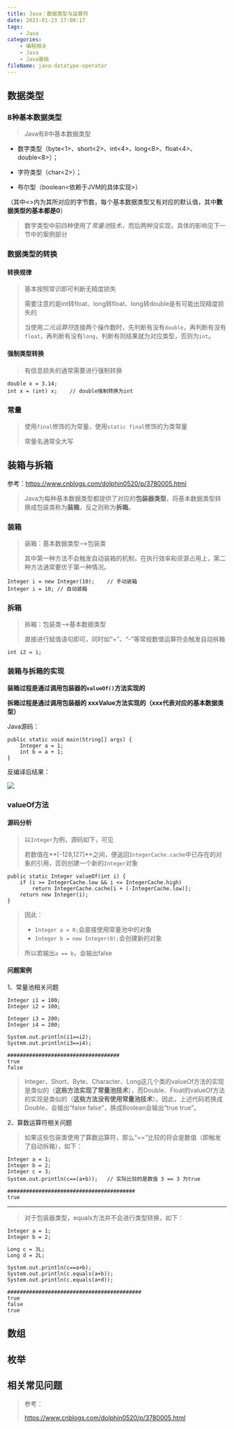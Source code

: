 ```yaml
---
title: Java：数据类型与运算符
date: 2021-01-23 17:08:17
tags:
	- Java
categories:
	- 编程相关
	- Java
	- Java基础
fileName: java-datatype-operator
---
```


## 数据类型

### 8种基本数据类型

> Java有8中基本数据类型

* 数字类型（byte<1>、short<2>、int<4>、long<8>、float<4>、double<8>）；

* 字符类型（char<2>）；

* 布尔型（boolean<依赖于JVM的具体实现>）

（其中<>内为其所对应的字节数，每个基本数据类型又有对应的默认值，其中**数据类型的基本都是0**）

> 数字类型中前四种使用了*常量池*技术，而后两种没实现，具体的影响见下一节中的案例部分

### 数据类型的转换

#### 转换规律

> 基本按照常识即可判断无精度损失
>
> 需要注意的是int转float、long转float、long转double是有可能出现精度损失的
>
> 当使用*二元运算符*连接两个操作数时，先判断有没有`double`，再判断有没有`float`，再判断有没有`long`，判断有则结果就为对应类型，否则为`int`。

#### 强制类型转换

> 有信息损失的通常需要进行强制转换

```
double x = 3.14;
int x = (int) x;	// double强制转换为int
```

### 常量

> 使用`final`修饰的为常量，使用`static final`修饰的为类常量
>
> 常量名通常全大写



## 装箱与拆箱

参考：https://www.cnblogs.com/dolphin0520/p/3780005.html

> Java为每种基本数据类型都提供了对应的**包装器类型**，将基本数据类型转换成包装类称为**装箱**，反之则称为**拆箱**。

### 装箱

> 装箱：基本数据类型——>包装类
>
> 其中第一种方法不会触发自动装箱的机制，在执行效率和资源占用上，第二种方法通常要优于第一种情况。

```
Integer i = new Integer(10);	// 手动装箱
Integer i = 10;	// 自动装箱
```

### 拆箱

> 拆箱：包装类——>基本数据类型
>
> 直接进行赋值语句即可，同时如“+”、“-”等常规数值运算符会触发自动拆箱

```
int i2 = i;
```

### 装箱与拆箱的实现

**装箱过程是通过调用包装器的`valueOf()`方法实现的**

**拆箱过程是通过调用包装器的 xxxValue方法实现的（xxx代表对应的基本数据类型）**

Java源码：

```
public static void main(String[] args) {
	Integer a = 1;
	int b = a + 1;
}
```

反编译后结果：

![](http://cdn.ziyedy.top/2%E3%80%81Java%EF%BC%9A%E6%95%B0%E6%8D%AE%E7%B1%BB%E5%9E%8B%E4%B8%8E%E8%BF%90%E7%AE%97%E7%AC%A6/%E8%87%AA%E5%8A%A8%E6%8B%86%E7%AE%B1%E5%8F%8D%E7%BC%96%E8%AF%91.png)

### valueOf方法

#### 源码分析

> 以`Integer`为例，源码如下，可见
>
> 若数值在**[-128,127]**之间，便返回`IntegerCache.cache`中已存在的对象的引用，否则创建一个新的`Integer`对象

```
public static Integer valueOf(int i) {
	if (i >= IntegerCache.low && i <= IntegerCache.high)
		return IntegerCache.cache[i + (-IntegerCache.low)];
	return new Integer(i);
}
```

> 因此：
>
> * `Integer a = 0;`会直接使用常量池中的对象
> * `Integer b = new Integer(0);`会创建新的对象
>
> 所以若输出`a == b`，会输出false

#### 问题案例

1、常量池相关问题

```
Integer i1 = 100;
Integer i2 = 100;

Integer i3 = 200;
Integer i4 = 200;

System.out.println(i1==i2);
System.out.println(i3==i4);

####################################
true
false
```

> Integer、Short、Byte、Character、Long这几个类的valueOf方法的实现是类似的（**这些方法实现了常量池技术**），而Double、Float的valueOf方法的实现是类似的（**这些方法没有使用常量池技术**）。因此，上述代码若换成Double，会输出“false false”，换成Boolean会输出“true true”。

2、算数运算符相关问题

> 如果这些包装类使用了算数运算符，那么“==”比较的将会是数值（即触发了自动拆箱），如下：

```
Integer a = 1;
Integer b = 2;
Integer c = 3;
System.out.println(c==(a+b));	// 实际比较的是数值 3 == 3 为true

#########################################
true
```

***

> 对于包装器类型，equals方法并不会进行类型转换，如下：

```
Integer a = 1;
Integer b = 2;

Long c = 3L;
Long d = 2L;

System.out.println(c==a+b);
System.out.println(c.equals(a+b));
System.out.println(c.equals(a+d));

###########################################
true
false
true
```





## 数组





## 枚举





## 相关常见问题







> 参考：
>
> https://www.cnblogs.com/dolphin0520/p/3780005.html